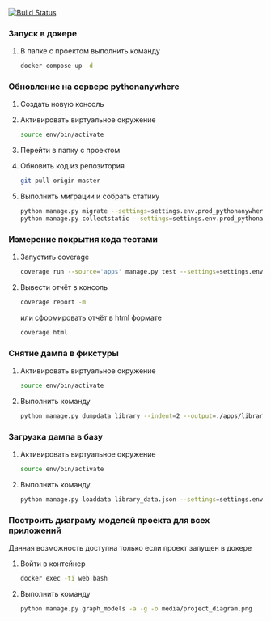 [![Build Status](https://travis-ci.org/UserNikita/easycode_django.svg?branch=master)](https://travis-ci.org/UserNikita/easycode_django)


### Запуск в докере

1. В папке с проектом выполнить команду
    ```bash
    docker-compose up -d
    ```


### Обновление на сервере pythonanywhere

1. Создать новую консоль

2. Активировать виртуальное окружение
    ```bash
    source env/bin/activate
    ```

3. Перейти в папку с проектом

4. Обновить код из репозитория
    ```bash
    git pull origin master
    ```

5. Выполнить миграции и собрать статику
    ```bash
    python manage.py migrate --settings=settings.env.prod_pythonanywhere
    python manage.py collectstatic --settings=settings.env.prod_pythonanywhere
    ``` 
    

### Измерение покрытия кода тестами

1. Запустить coverage
   ```bash
   coverage run --source='apps' manage.py test --settings=settings.env.test
   ```

2. Вывести отчёт в консоль
   ```bash
   coverage report -m 
   ```
   или сформировать отчёт в html формате
   ```bash
   coverage html
   ```


### Снятие дампа в фикстуры

1. Активировать виртуальное окружение
    ```bash
    source env/bin/activate
    ```

2. Выполнить команду
    ```bash
    python manage.py dumpdata library --indent=2 --output=./apps/library/fixtures/library_data.json --settings=settings.env.prod_pythonanywhere
    ```


### Загрузка дампа в базу

1. Активировать виртуальное окружение
    ```bash
    source env/bin/activate
    ```

2. Выполнить команду
    ```bash
    python manage.py loaddata library_data.json --settings=settings.env.prod_pythonanywhere
    ```


### Построить диаграму моделей проекта для всех приложений

Данная возможность доступна только если проект запущен в докере

1. Войти в контейнер
    ```bash
    docker exec -ti web bash
    ```

2. Выполнить команду
    ```bash
    python manage.py graph_models -a -g -o media/project_diagram.png
    ```
